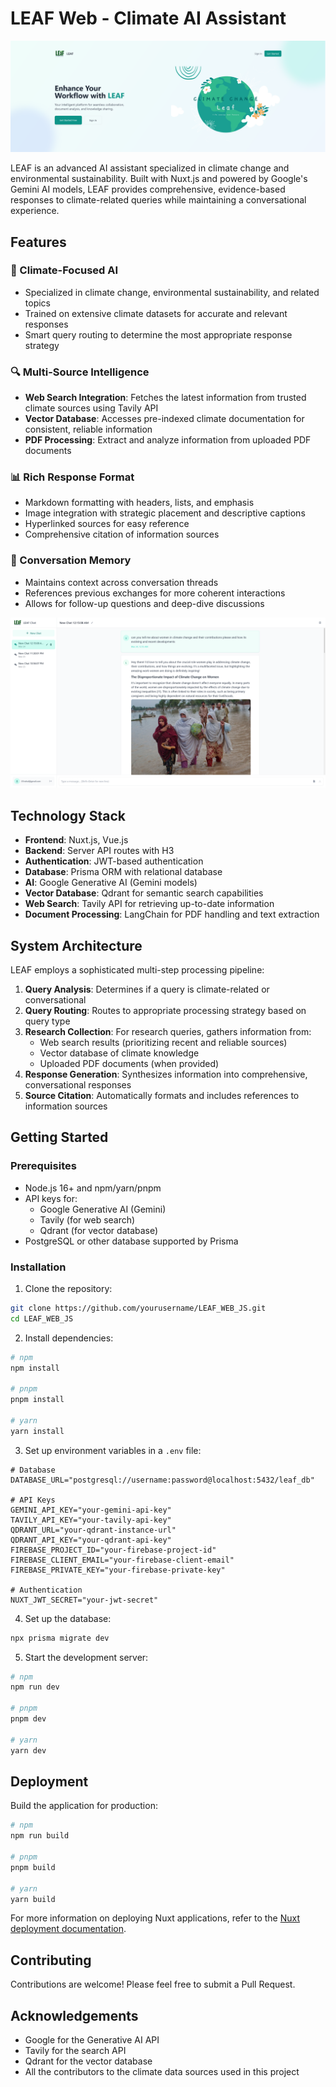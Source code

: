 # LEAF Web - Climate AI Assistant

![LEAF Banner](https://raw.githubusercontent.com/2105789/LEAF_WEB_JS/refs/heads/master/public/screenshots/banner.png)

LEAF is an advanced AI assistant specialized in climate change and environmental sustainability. Built with Nuxt.js and powered by Google's Gemini AI models, LEAF provides comprehensive, evidence-based responses to climate-related queries while maintaining a conversational experience.

## Features

### 🌱 Climate-Focused AI
- Specialized in climate change, environmental sustainability, and related topics
- Trained on extensive climate datasets for accurate and relevant responses
- Smart query routing to determine the most appropriate response strategy

### 🔍 Multi-Source Intelligence
- **Web Search Integration**: Fetches the latest information from trusted climate sources using Tavily API
- **Vector Database**: Accesses pre-indexed climate documentation for consistent, reliable information
- **PDF Processing**: Extract and analyze information from uploaded PDF documents

### 📊 Rich Response Format
- Markdown formatting with headers, lists, and emphasis
- Image integration with strategic placement and descriptive captions
- Hyperlinked sources for easy reference
- Comprehensive citation of information sources

### 💬 Conversation Memory
- Maintains context across conversation threads
- References previous exchanges for more coherent interactions
- Allows for follow-up questions and deep-dive discussions

![LEAF Chat Interface](https://raw.githubusercontent.com/2105789/LEAF_WEB_JS/refs/heads/master/public/screenshots/chat.png)

## Technology Stack

- **Frontend**: Nuxt.js, Vue.js
- **Backend**: Server API routes with H3
- **Authentication**: JWT-based authentication
- **Database**: Prisma ORM with relational database
- **AI**: Google Generative AI (Gemini models)
- **Vector Database**: Qdrant for semantic search capabilities
- **Web Search**: Tavily API for retrieving up-to-date information
- **Document Processing**: LangChain for PDF handling and text extraction

## System Architecture

LEAF employs a sophisticated multi-step processing pipeline:

1. **Query Analysis**: Determines if a query is climate-related or conversational
2. **Query Routing**: Routes to appropriate processing strategy based on query type
3. **Research Collection**: For research queries, gathers information from:
   - Web search results (prioritizing recent and reliable sources)
   - Vector database of climate knowledge
   - Uploaded PDF documents (when provided)
4. **Response Generation**: Synthesizes information into comprehensive, conversational responses
5. **Source Citation**: Automatically formats and includes references to information sources

## Getting Started

### Prerequisites

- Node.js 16+ and npm/yarn/pnpm
- API keys for:
  - Google Generative AI (Gemini)
  - Tavily (for web search)
  - Qdrant (for vector database)
- PostgreSQL or other database supported by Prisma

### Installation

1. Clone the repository:
```bash
git clone https://github.com/yourusername/LEAF_WEB_JS.git
cd LEAF_WEB_JS
```

2. Install dependencies:
```bash
# npm
npm install

# pnpm
pnpm install

# yarn
yarn install
```

3. Set up environment variables in a `.env` file:
```
# Database
DATABASE_URL="postgresql://username:password@localhost:5432/leaf_db"

# API Keys
GEMINI_API_KEY="your-gemini-api-key"
TAVILY_API_KEY="your-tavily-api-key"
QDRANT_URL="your-qdrant-instance-url"
QDRANT_API_KEY="your-qdrant-api-key"
FIREBASE_PROJECT_ID="your-firebase-project-id"
FIREBASE_CLIENT_EMAIL="your-firebase-client-email"
FIREBASE_PRIVATE_KEY="your-firebase-private-key"

# Authentication
NUXT_JWT_SECRET="your-jwt-secret"
```

4. Set up the database:
```bash
npx prisma migrate dev
```

5. Start the development server:
```bash
# npm
npm run dev

# pnpm
pnpm dev

# yarn
yarn dev
```

## Deployment

Build the application for production:

```bash
# npm
npm run build

# pnpm
pnpm build

# yarn
yarn build
```

For more information on deploying Nuxt applications, refer to the [Nuxt deployment documentation](https://nuxt.com/docs/getting-started/deployment).

## Contributing

Contributions are welcome! Please feel free to submit a Pull Request.

## Acknowledgements

- Google for the Generative AI API
- Tavily for the search API
- Qdrant for the vector database
- All the contributors to the climate data sources used in this project
